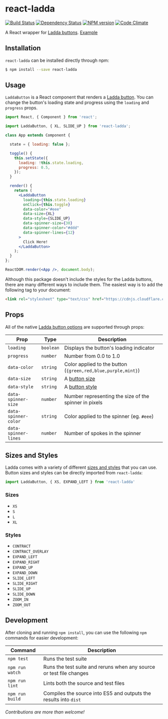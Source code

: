 react-ladda
===========

[![Build Status](https://img.shields.io/travis/jsdir/react-ladda.svg?style=flat)](https://travis-ci.org/jsdir/react-ladda)
[![Dependency Status](https://img.shields.io/david/jsdir/react-ladda.svg?style=flat)](https://david-dm.org/jsdir/react-ladda)
[![NPM version](https://img.shields.io/npm/v/react-ladda.svg?style=flat)](https://www.npmjs.org/package/react-ladda)
[![Code Climate](https://img.shields.io/codeclimate/github/jsdir/react-ladda.svg?style=flat)](https://codeclimate.com/github/jsdir/react-ladda)

A React wrapper for [Ladda buttons](https://github.com/hakimel/Ladda). [Example](https://github.com/jsdir/react-ladda/blob/master/example/README.md)

## Installation

`react-ladda` can be installed directly through npm:

```sh
$ npm install --save react-ladda
```

## Usage

`LaddaButton` is a React component that renders a [Ladda button](https://github.com/hakimel/Ladda). You can change the button's loading state and progress using the `loading` and `progress` props.

```jsx
import React, { Component } from 'react';

import LaddaButton, { XL, SLIDE_UP } from 'react-ladda';

class App extends Component {

  state = { loading: false };

  toggle() {
    this.setState({
      loading: !this.state.loading,
      progress: 0.5,
    });
  }

  render() {
    return (
      <LaddaButton
        loading={this.state.loading}
        onClick={this.toggle}
        data-color="#eee"
        data-size={XL}
        data-style={SLIDE_UP}
        data-spinner-size={30}
        data-spinner-color="#ddd"
        data-spinner-lines={12}
      >
        Click Here!
      </LaddaButton>
    );
  }
};

ReactDOM.render(<App />, document.body);
```

Although this package doesn't include the styles for the Ladda buttons, there are many different ways to include them. The easiest way is to add the following tag to your document:

```html
<link rel="stylesheet" type="text/css" href="https://cdnjs.cloudflare.com/ajax/libs/Ladda/1.0.0/ladda.min.css">
```

## Props

All of the native [Ladda button options](https://github.com/hakimel/Ladda#html) are supported through props:

Prop                 | Type      | Description
-------------------- | --------- | -----------
`loading`            | `boolean` | Displays the button's loading indicator
`progress`           | `number`  | Number from 0.0 to 1.0
`data-color`         | `string`  | Color applied to the button (`{green,red,blue,purple,mint}`)
`data-size`          | `string`  | A [button size](#sizes)
`data-style`         | `string`  | A [button style](#styles)
`data-spinner-size`  | `number`  | Number representing the size of the spinner in pixels
`data-spinner-color` | `string`  | Color applied to the spinner (eg. `#eee`)
`data-spinner-lines` | `number`  | Number of spokes in the spinner

## Sizes and Styles

Ladda comes with a variety of different [sizes and styles](http://lab.hakim.se/ladda/) that you can use. Button sizes and styles can be directly imported from `react-ladda`:

```js
import LaddaButton, { XS, EXPAND_LEFT } from 'react-ladda'
```

### Sizes

- `XS`
- `S`
- `L`
- `XL`

### Styles

- `CONTRACT`
- `CONTRACT_OVERLAY`
- `EXPAND_LEFT`
- `EXPAND_RIGHT`
- `EXPAND_UP`
- `EXPAND_DOWN`
- `SLIDE_LEFT`
- `SLIDE_RIGHT`
- `SLIDE_UP`
- `SLIDE_DOWN`
- `ZOOM_IN`
- `ZOOM_OUT`

## Development

After cloning and running `npm install`, you can use the following `npm` commands for easier development:

Command         | Description
--------------- | -----------
`npm test`      | Runs the test suite
`npm run watch` | Runs the test suite and reruns when any source or test file changes
`npm run lint`  | Lints both the source and test files
`npm run build` | Compiles the source into ES5 and outputs the results into `dist`

_Contributions are more than welcome!_
